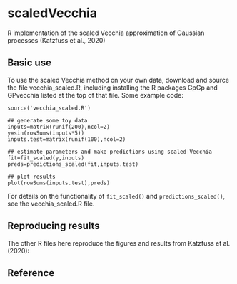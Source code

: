 # scaledVecchia
R implementation of the scaled Vecchia approximation of Gaussian processes (Katzfuss et al., 2020)

## Basic use
To use the scaled Vecchia method on your own data, download and source the file vecchia_scaled.R, including installing the R packages GpGp and GPvecchia listed at the top of that file. Some example code:

```{r}
source('vecchia_scaled.R')

## generate some toy data
inputs=matrix(runif(200),ncol=2)
y=sin(rowSums(inputs*5))
inputs.test=matrix(runif(100),ncol=2)

## estimate parameters and make predictions using scaled Vecchia
fit=fit_scaled(y,inputs)
preds=predictions_scaled(fit,inputs.test)

## plot results
plot(rowSums(inputs.test),preds)
```
For details on the functionality of `fit_scaled()` and `predictions_scaled()`, see the vecchia_scaled.R file.

## Reproducing results
The other R files here reproduce the figures and results from Katzfuss et al. (2020):

## Reference
<!---
[Katzfuss, M.... (2020). Title. *arXiv:20.02*.](https://arxiv.org/abs/...)
--->

